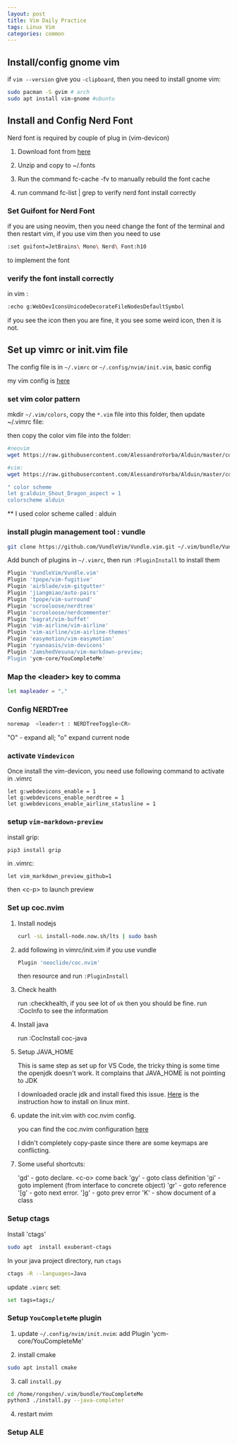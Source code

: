```yaml
---
layout: post
title: Vim Daily Practice
tags: Linux Vim
categories: common
---
```


## Install/config gnome vim

if `vim --version` give you `-clipboard`, then you need to install gnome vim:

~~~bash
sudo pacman -S gvim # arch
sudo apt install vim-gnome #ubuntu
~~~

## Install and Config Nerd Font

Nerd font is required by couple of plug in (vim-devicon)

1. Download font from [here](https://www.nerdfonts.com/font-downloads)

2. Unzip and copy to ~/.fonts

3. Run the command fc-cache -fv to manually rebuild the font cache

4. run command fc-list | grep <fontName> to verify nerd font install correctly


### Set Guifont for Nerd Font

if you are using neovim, then you need change the font of the terminal and then restart vim, if you use vim then you need to use 

~~~bash
:set guifont=JetBrains\ Mono\ Nerd\ Font:h10
~~~

to implement the font

### verify the font install correctly

in vim :

~~~bash
:echo g:WebDevIconsUnicodeDecorateFileNodesDefaultSymbol
~~~

if you see the icon then you are fine, it you see some weird icon, then it is not.


## Set up vimrc or init.vim file

The config file is in `~/.vimrc` or `~/.config/nvim/init.vim`, basic config

my vim config is [here](https://raw.githubusercontent.com/R0NGSH3N/r0ngsh3n-vim/main/nvim/init.vim)

### set vim color pattern

mkdir `~/.vim/colors`, copy the `*.vim` file into this folder, then update ~/.vimrc file:

then copy the color vim file into the folder:

~~~bash
#neovim
wget https://raw.githubusercontent.com/AlessandroYorba/Alduin/master/colors/alduin.vim -O ~/.config/nvim/colors/alduin.vim

#vim:
wget https://raw.githubusercontent.com/AlessandroYorba/Alduin/master/colors/alduin.vim -O ~/.vim/colors/alduin.vim
~~~

~~~bash
" color scheme
let g:alduin_Shout_Dragon_aspect = 1
colorscheme alduin
~~~

** I used color scheme called : alduin

### install plugin management tool : vundle

~~~bash
git clone https://github.com/VundleVim/Vundle.vim.git ~/.vim/bundle/Vundle.vim
~~~

Add bunch of plugins in `~/.vimrc`, then run `:PluginInstall` to install them

~~~bash
Plugin 'VundleVim/Vundle.vim'
Plugin 'tpope/vim-fugitive' 
Plugin 'airblade/vim-gitgutter' 
Plugin 'jiangmiao/auto-pairs'                                                       
Plugin 'tpope/vim-surround'                                                         
Plugin 'scrooloose/nerdtree'                                                        
Plugin 'scrooloose/nerdcommenter'                                                   
Plugin 'bagrat/vim-buffet'
Plugin 'vim-airline/vim-airline'
Plugin 'vim-airline/vim-airline-themes'
Plugin 'easymotion/vim-easymotion'
Plugin 'ryanoasis/vim-devicons'
Plugin 'JamshedVesuna/vim-markdown-preview;
Plugin 'ycm-core/YouCompleteMe'
~~~

### Map the \<leader\> key to comma

~~~bash
let mapleader = ","
~~~

### Config NERDTree

~~~bash
noremap  <leader>t : NERDTreeToggle<CR>
~~~

"O" - expand all; "o" expand current node

### activate `Vimdevicon`

  Once install the vim-devicon, you need use following command to activate in .vimrc

~~~vimscript
let g:webdevicons_enable = 1
let g:webdevicons_enable_nerdtree = 1                                               
let g:webdevicons_enable_airline_statusline = 1    
~~~

### setup `vim-markdown-preview`

install grip:

~~~bash
pip3 install grip
~~~

in .vimrc:

~~~vimscript
let vim_markdown_preview_github=1
~~~

then \<c-p\> to launch preview

### Set up coc.nvim

1. Install nodejs

    ~~~bash
    curl -sL install-node.now.sh/lts | sudo bash
    ~~~

2. add following in vimrc/init.vim if you use vundle

    ~~~bash
    Plugin 'neoclide/coc.nvim'
    ~~~

    then resource and run `:PluginInstall`

3. Check health

    run :checkhealth, if you see lot of `ok` then you should be fine.
    run :CocInfo to see the information

4. Install java

    run :CocInstall coc-java

5. Setup JAVA_HOME 

    This is same step as set up for VS Code, the tricky thing is some time the
    openjdk doesn't work. It complains that JAVA_HOME is not pointing to JDK

    I downloaded oracle jdk and install fixed this issue. [Here](https://linuxhint.com/install_java_linux_mint/) is the
    instruction how to install on linux mint.

6. update the init.vim with coc.nvim config.

    you can find the coc.nvim configuration [here](https://github.com/neoclide/coc.nvim#example-vim-configuration)

    I didn't completely copy-paste since there are some keymaps are conflicting.

7. Some useful shortcuts:

    'gd' - goto declare. \<c-o\> come back
    'gy' - goto class definition
    'gi' - goto implement (from interface to concrete object)
    'gr' - goto reference
    '[g' - goto next error. ']g' - goto prev error
    'K'  - show document of a class

### Setup ctags

Install 'ctags'

~~~bash
sudo apt  install exuberant-ctags
~~~

In your java project directory, run `ctags`

~~~bash
ctags -R --languages=Java
~~~

update `.vimrc` set:

~~~bash
set tags=tags;/
~~~

### Setup `YouCompleteMe` plugin

1. update `~/.config/nvim/init.nvim`: add Plugin 'ycm-core/YouCompleteMe' 

2. install cmake

~~~bash
sudo apt install cmake
~~~

3. call `install.py`

~~~bash
cd /home/rongshen/.vim/bundle/YouCompleteMe
python3 ./install.py --java-completer
~~~

4. restart nvim

### Setup ALE
